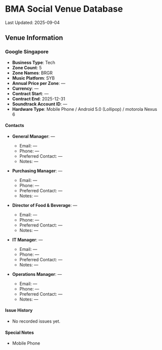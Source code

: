 # BMA Social Venue Database

Last Updated: 2025-09-04

## Venue Information

### Google Singapore
- **Business Type**: Tech
- **Zone Count**: 5
- **Zone Names**: BRGR
- **Music Platform**: SYB
- **Annual Price per Zone**: —
- **Currency**: —
- **Contract Start**: —
- **Contract End**: 2025-12-31
- **Soundtrack Account ID**: —
- **Hardware Type**: Mobile Phone / Android 5.0 (Lollipop) / motorola Nexus 6

#### Contacts
- **General Manager**: —
  - Email: —
  - Phone: —
  - Preferred Contact: —
  - Notes: —

- **Purchasing Manager**: —
  - Email: —
  - Phone: —
  - Preferred Contact: —
  - Notes: —

- **Director of Food & Beverage**: —
  - Email: —
  - Phone: —
  - Preferred Contact: —
  - Notes: —

- **IT Manager**: —
  - Email: —
  - Phone: —
  - Preferred Contact: —
  - Notes: —

- **Operations Manager**: —
  - Email: —
  - Phone: —
  - Preferred Contact: —
  - Notes: —

#### Issue History
- No recorded issues yet.

#### Special Notes
- Mobile Phone
